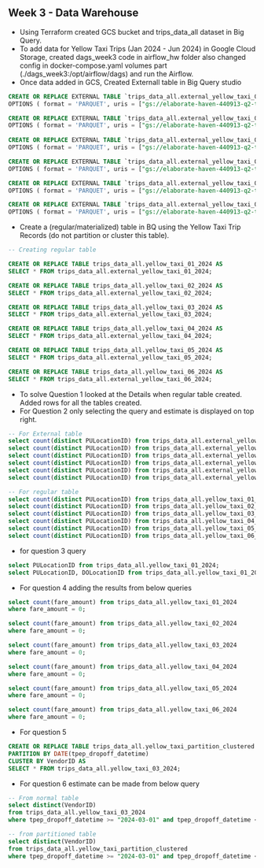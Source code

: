 ## Week 3 - Data Warehouse
- Using Terraform created GCS bucket and trips_data_all dataset in Big Query.
- To add data for Yellow Taxi Trips (Jan 2024 - Jun 2024) in Google Cloud Storage, created dags_week3 code in airflow_hw folder also changed 
config in docker-compose.yaml volumes part (./dags_week3:/opt/airflow/dags) and run the Airflow.
- Once data added in GCS, Created Externall table in Big Query studio
```sql
CREATE OR REPLACE EXTERNAL TABLE `trips_data_all.external_yellow_taxi_01_2024`
OPTIONS ( format = 'PARQUET', uris = ["gs://elaborate-haven-440913-q2-terra-bucket/raw/yellow_tripdata_2024-01.parquet"] );

CREATE OR REPLACE EXTERNAL TABLE `trips_data_all.external_yellow_taxi_02_2024`
OPTIONS ( format = 'PARQUET', uris = ["gs://elaborate-haven-440913-q2-terra-bucket/raw/yellow_tripdata_2024-02.parquet"] );
  
CREATE OR REPLACE EXTERNAL TABLE `trips_data_all.external_yellow_taxi_03_2024`
OPTIONS ( format = 'PARQUET', uris = ["gs://elaborate-haven-440913-q2-terra-bucket/raw/yellow_tripdata_2024-03.parquet"] );

CREATE OR REPLACE EXTERNAL TABLE `trips_data_all.external_yellow_taxi_04_2024`
OPTIONS ( format = 'PARQUET', uris = ["gs://elaborate-haven-440913-q2-terra-bucket/raw/yellow_tripdata_2024-04.parquet"] );

CREATE OR REPLACE EXTERNAL TABLE `trips_data_all.external_yellow_taxi_05_2024`
OPTIONS ( format = 'PARQUET', uris = ["gs://elaborate-haven-440913-q2-terra-bucket/raw/yellow_tripdata_2024-05.parquet"] );

CREATE OR REPLACE EXTERNAL TABLE `trips_data_all.external_yellow_taxi_06_2024`
OPTIONS ( format = 'PARQUET', uris = ["gs://elaborate-haven-440913-q2-terra-bucket/raw/yellow_tripdata_2024-06.parquet"] );
```
- Create a (regular/materialized) table in BQ using the Yellow Taxi Trip Records (do not partition or cluster this table).
```sql
-- Creating regular table

CREATE OR REPLACE TABLE trips_data_all.yellow_taxi_01_2024 AS
SELECT * FROM trips_data_all.external_yellow_taxi_01_2024;

CREATE OR REPLACE TABLE trips_data_all.yellow_taxi_02_2024 AS
SELECT * FROM trips_data_all.external_yellow_taxi_02_2024;

CREATE OR REPLACE TABLE trips_data_all.yellow_taxi_03_2024 AS
SELECT * FROM trips_data_all.external_yellow_taxi_03_2024;  

CREATE OR REPLACE TABLE trips_data_all.yellow_taxi_04_2024 AS 
SELECT * FROM trips_data_all.external_yellow_taxi_04_2024;

CREATE OR REPLACE TABLE trips_data_all.yellow_taxi_05_2024 AS
SELECT * FROM trips_data_all.external_yellow_taxi_05_2024;

CREATE OR REPLACE TABLE trips_data_all.yellow_taxi_06_2024 AS
SELECT * FROM trips_data_all.external_yellow_taxi_06_2024;
```

- To solve Question 1 looked at the Details when regular table created. Added rows for all the tables created.
- For Question 2 only selecting the query and estimate is displayed on top right.
```sql
-- For External table
select count(distinct PULocationID) from trips_data_all.external_yellow_taxi_01_2024;
select count(distinct PULocationID) from trips_data_all.external_yellow_taxi_02_2024;
select count(distinct PULocationID) from trips_data_all.external_yellow_taxi_03_2024;
select count(distinct PULocationID) from trips_data_all.external_yellow_taxi_04_2024;
select count(distinct PULocationID) from trips_data_all.external_yellow_taxi_05_2024;
select count(distinct PULocationID) from trips_data_all.external_yellow_taxi_06_2024;

-- For regular table
select count(distinct PULocationID) from trips_data_all.yellow_taxi_01_2024;
select count(distinct PULocationID) from trips_data_all.yellow_taxi_02_2024;
select count(distinct PULocationID) from trips_data_all.yellow_taxi_03_2024;
select count(distinct PULocationID) from trips_data_all.yellow_taxi_04_2024;
select count(distinct PULocationID) from trips_data_all.yellow_taxi_05_2024;
select count(distinct PULocationID) from trips_data_all.yellow_taxi_06_2024;
```

- for question 3 query 
```sql
select PULocationID from trips_data_all.yellow_taxi_01_2024;
select PULocationID, DOLocationID from trips_data_all.yellow_taxi_01_2024;
```

- For question 4 adding the results from below queries
```sql
select count(fare_amount) from trips_data_all.yellow_taxi_01_2024
where fare_amount = 0;

select count(fare_amount) from trips_data_all.yellow_taxi_02_2024
where fare_amount = 0;

select count(fare_amount) from trips_data_all.yellow_taxi_03_2024
where fare_amount = 0;

select count(fare_amount) from trips_data_all.yellow_taxi_04_2024
where fare_amount = 0;

select count(fare_amount) from trips_data_all.yellow_taxi_05_2024
where fare_amount = 0;

select count(fare_amount) from trips_data_all.yellow_taxi_06_2024
where fare_amount = 0;
```
- For question 5
```sql
CREATE OR REPLACE TABLE trips_data_all.yellow_taxi_partition_clustered
PARTITION BY DATE(tpep_dropoff_datetime)
CLUSTER BY VendorID AS
SELECT * FROM trips_data_all.yellow_taxi_03_2024;
```
- For question 6 estimate can be made from below query
```sql
-- From normal table
select distinct(VendorID)
from trips_data_all.yellow_taxi_03_2024
where tpep_dropoff_datetime >= "2024-03-01" and tpep_dropoff_datetime <= "2024-03-15";

-- from partitioned table
select distinct(VendorID)
from trips_data_all.yellow_taxi_partition_clustered
where tpep_dropoff_datetime >= "2024-03-01" and tpep_dropoff_datetime <= "2024-03-15";
```
